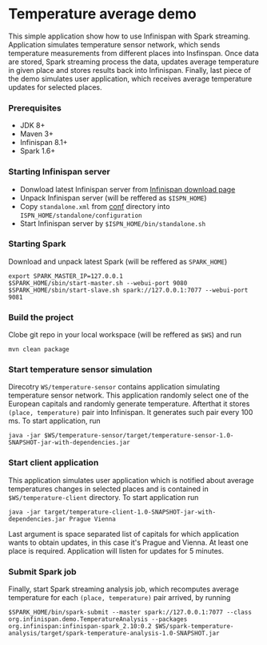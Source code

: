 # Temperature average demo #
This simple application show how to use Infinispan with Spark streaming. Application simulates temperature sensor network, which sends temperature measurements from different places into Insfinspan. Once data
are stored, Spark streaming process the data, updates average temperature in given place and stores results back into Infinispan. Finally, last piece of the demo simulates user application, which receives average
temperature updates for selected places.

### Prerequisites ###
 * JDK 8+
 * Maven 3+
 * Infinispan 8.1+
 * Spark 1.6+

### Starting Infinispan server ###
 * Donwload latest Infinispan server from [Infinispan download page](http://infinispan.org/download/)
 * Unpack Infinispan server (will be reffered as `$ISPN_HOME`)
 * Copy `standalone.xml` from [conf](https://github.com/vjuranek/presentations/blob/master/DevConf_Brno2016/demo/conf) directory into `ISPN_HOME/standalone/configuration`
 * Start Infinispan server by `$ISPN_HOME/bin/standalone.sh`

### Starting Spark ###
Download and unpack latest Spark (will be reffered as `SPARK_HOME`)
```
export SPARK_MASTER_IP=127.0.0.1
$SPARK_HOME/sbin/start-master.sh --webui-port 9080
$SPARK_HOME/sbin/start-slave.sh spark://127.0.0.1:7077 --webui-port 9081
```

### Build the project ###
Clobe git repo in your local workspace (will be reffered as `$WS`) and run
```
mvn clean package
```


### Start temperature sensor simulation ###
Direcotry `WS/temperature-sensor` contains application simulating temperature sensor network.
This application randomly select one of the European capitals and randomly generate temperature. Afterthat it stores `(place, temperature)` pair into Infinispan.
It generates such pair every 100 ms.
To start application, run
```
java -jar $WS/temperature-sensor/target/temperature-sensor-1.0-SNAPSHOT-jar-with-dependencies.jar
```

### Start client application ###
This application simulates user application which is notified about average temperatures changes in selected places and is contained in `$WS/temperature-client` directory.
To start application run
```
java -jar target/temperature-client-1.0-SNAPSHOT-jar-with-dependencies.jar Prague Vienna
```
Last argument is space separated list of capitals for which application wants to obtain updates, in this case it's Prague and Vienna. At least one place is required.
Application will listen for updates for 5 minutes.

### Submit Spark job ###
Finally, start Spark streaming analysis job, which recomputes average temperature for each `(place, temperature)` pair arrived, by running
```
$SPARK_HOME/bin/spark-submit --master spark://127.0.0.1:7077 --class org.infinispan.demo.TemperatureAnalysis --packages org.infinispan:infinispan-spark_2.10:0.2 $WS/spark-temperature-analysis/target/spark-temperature-analysis-1.0-SNAPSHOT.jar
```